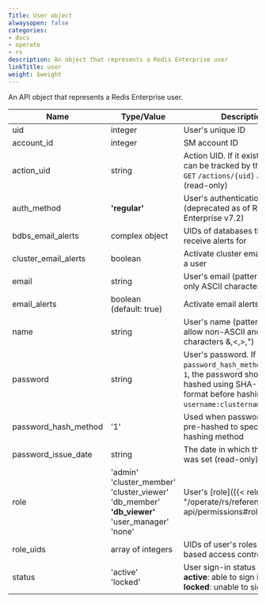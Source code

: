 ```yaml
---
Title: User object
alwaysopen: false
categories:
- docs
- operate
- rs
description: An object that represents a Redis Enterprise user
linkTitle: user
weight: $weight
---
```


An API object that represents a Redis Enterprise user.

| Name | Type/Value | Description |
|------|------------|-------------|
| uid | integer | User's unique ID |
| account_id | integer | SM account ID |
| action_uid | string | Action UID. If it exists, progress can be tracked by the `GET`&nbsp;`/actions/{uid}` API request (read-only) |
| auth_method | **'regular'** | User's authentication method (deprecated as of Redis Enterprise v7.2) |
| bdbs_email_alerts | complex object | UIDs of databases that user will receive alerts for |
| cluster_email_alerts | boolean | Activate cluster email alerts for a user |
| email | string | User's email (pattern matching only ASCII characters) |
| email_alerts | boolean (default:&nbsp;true) | Activate email alerts for a user |
| name | string | User's name (pattern does not allow non-ASCII and special characters &,\<,>,") |
| password | string | User's password. If `password_hash_method` is set to `1`, the password should be hashed using SHA-256. The format before hashing is `username:clustername:password`. | 
| password_hash_method | '1' | Used when password is passed pre-hashed to specify the hashing method |
| password_issue_date | string | The date in which the password was set (read-only) |
| role | 'admin'<br />'cluster_member'<br />'cluster_viewer'<br />'db_member'<br /> **'db_viewer'** <br />'user_manager'<br />'none' | User's [role]({{< relref "/operate/rs/references/rest-api/permissions#roles" >}}) |
| role_uids | array of integers | UIDs of user's roles for role-based access control |
| status | 'active'<br />'locked' | User sign-in status (read-only)<br />**active**: able to sign in<br />**locked**: unable to sign in |
